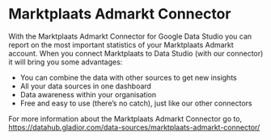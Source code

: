 # Marktplaats Admarkt Connector

With the Marktplaats Admarkt Connector for Google Data Studio you can report on the most important statistics of your Marktplaats Admarkt account. When you connect Marktplaats to Data Studio (with our connector) it will bring you some advantages:

- You can combine the data with other sources to get new insights
- All your data sources in one dashboard
- Data awareness within your organisation
- Free and easy to use (there’s no catch), just like our other connectors

For more information about the Marktplaats Admarkt Connector go to, https://datahub.gladior.com/data-sources/marktplaats-admarkt-connector/
